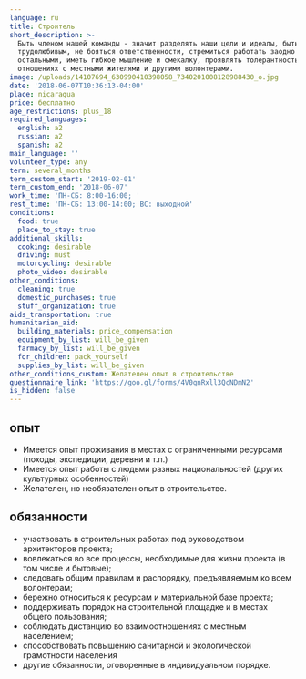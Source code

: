 ```yaml
---
language: ru
title: Строитель
short_description: >-
  Быть членом нашей команды - значит разделять наши цели и идеалы, быть
  трудолюбивым, не бояться ответственности, стремиться работать заодно с
  остальными, иметь гибкое мышление и смекалку, проявлять толерантность в
  отношениях с местными жителями и другими волонтерами.
image: /uploads/14107694_630990410398058_7340201008128988430_o.jpg
date: '2018-06-07T10:36:13-04:00'
place: nicaragua
price: бесплатно
age_restrictions: plus_18
required_languages:
  english: a2
  russian: a2
  spanish: a2
main_language: ''
volunteer_type: any
term: several_months
term_custom_start: '2019-02-01'
term_custom_end: '2018-06-07'
work_time: 'ПН-СБ: 8:00-16:00; '
rest_time: 'ПН-СБ: 13:00-14:00; ВС: выходной'
conditions:
  food: true
  place_to_stay: true
additional_skills:
  cooking: desirable
  driving: must
  motorcycling: desirable
  photo_video: desirable
other_conditions:
  cleaning: true
  domestic_purchases: true
  stuff_organization: true
aids_transportation: true
humanitarian_aid:
  building_materials: price_compensation
  equipment_by_list: will_be_given
  farmacy_by_list: will_be_given
  for_children: pack_yourself
  supplies_by_list: will_be_given
other_conditions_custom: Желателен опыт в строительстве
questionnaire_link: 'https://goo.gl/forms/4V0qnRxll3QcNDmN2'
is_hidden: false
---
```

## опыт

* Имеется опыт проживания в местах с ограниченными ресурсами (походы, экспедиции, деревни и т.п.)
* Имеется опыт работы с людьми разных национальностей (других культурных особенностей)
* Желателен, но необязателен опыт в строительстве.

## обязанности

* участвовать в строительных работах под руководством архитекторов проекта;
* вовлекаться во все процессы, необходимые для жизни проекта (в том числе и бытовые);
* следовать общим правилам и распорядку, предъявляемым ко всем волонтерам;
* бережно относиться к ресурсам и материальной базе проекта;
* поддерживать порядок на строительной площадке и в местах общего пользования;
* соблюдать дистанцию во взаимоотношениях с местным населением;
* способствовать повышению санитарной и экологической грамотности населения
* другие обязанности, оговоренные в индивидуальном порядке.
